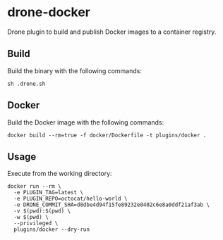 # drone-docker

Drone plugin to build and publish Docker images to a container registry.

## Build

Build the binary with the following commands:

```
sh .drone.sh
```

## Docker

Build the Docker image with the following commands:

```
docker build --rm=true -f docker/Dockerfile -t plugins/docker .
```

## Usage

Execute from the working directory:

```
docker run --rm \
  -e PLUGIN_TAG=latest \
  -e PLUGIN_REPO=octocat/hello-world \
  -e DRONE_COMMIT_SHA=d8dbe4d94f15fe89232e0402c6e8a0ddf21af3ab \
  -v $(pwd):$(pwd) \
  -w $(pwd) \
  --privileged \
  plugins/docker --dry-run
```
